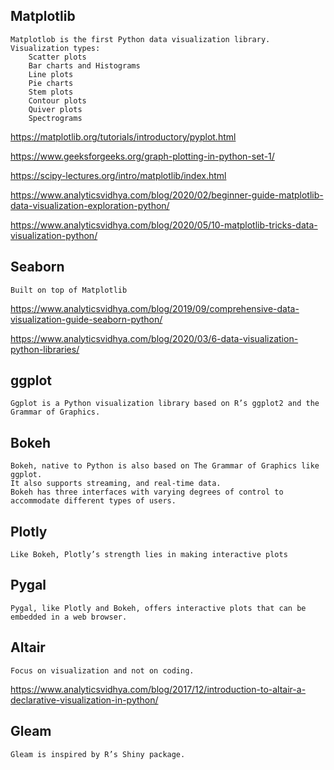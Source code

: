 
## Matplotlib
  
    Matplotlob is the first Python data visualization library. Visualization types:
        Scatter plots
        Bar charts and Histograms
        Line plots
        Pie charts
        Stem plots
        Contour plots
        Quiver plots
        Spectrograms

https://matplotlib.org/tutorials/introductory/pyplot.html

https://www.geeksforgeeks.org/graph-plotting-in-python-set-1/

https://scipy-lectures.org/intro/matplotlib/index.html


https://www.analyticsvidhya.com/blog/2020/02/beginner-guide-matplotlib-data-visualization-exploration-python/

https://www.analyticsvidhya.com/blog/2020/05/10-matplotlib-tricks-data-visualization-python/

## Seaborn

    Built on top of Matplotlib
  
https://www.analyticsvidhya.com/blog/2019/09/comprehensive-data-visualization-guide-seaborn-python/

https://www.analyticsvidhya.com/blog/2020/03/6-data-visualization-python-libraries/
  
## ggplot

    Ggplot is a Python visualization library based on R’s ggplot2 and the Grammar of Graphics.

## Bokeh

    Bokeh, native to Python is also based on The Grammar of Graphics like ggplot. 
    It also supports streaming, and real-time data.
    Bokeh has three interfaces with varying degrees of control to accommodate different types of users.
    
    
## Plotly

    Like Bokeh, Plotly’s strength lies in making interactive plots

## Pygal
  
    Pygal, like Plotly and Bokeh, offers interactive plots that can be embedded in a web browser. 
    

## Altair

    Focus on visualization and not on coding. 
      
https://www.analyticsvidhya.com/blog/2017/12/introduction-to-altair-a-declarative-visualization-in-python/

## Gleam

    Gleam is inspired by R’s Shiny package.
    
## 
